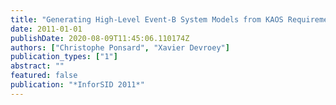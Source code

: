 ```yaml
---
title: "Generating High-Level Event-B System Models from KAOS Requirements Models"
date: 2011-01-01
publishDate: 2020-08-09T11:45:06.110174Z
authors: ["Christophe Ponsard", "Xavier Devroey"]
publication_types: ["1"]
abstract: ""
featured: false
publication: "*InforSID 2011*"
---
```


